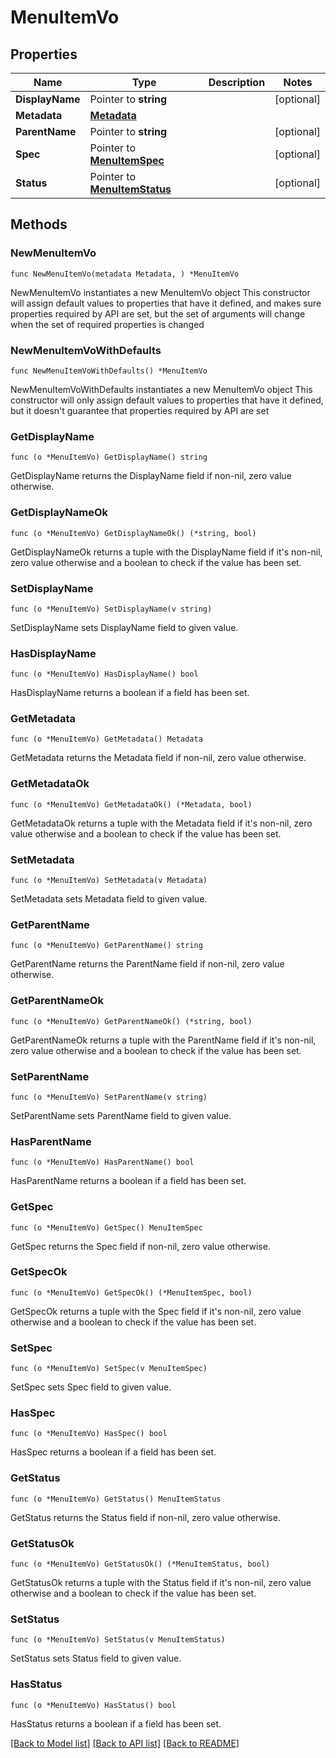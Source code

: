 # MenuItemVo

## Properties

Name | Type | Description | Notes
------------ | ------------- | ------------- | -------------
**DisplayName** | Pointer to **string** |  | [optional] 
**Metadata** | [**Metadata**](Metadata.md) |  | 
**ParentName** | Pointer to **string** |  | [optional] 
**Spec** | Pointer to [**MenuItemSpec**](MenuItemSpec.md) |  | [optional] 
**Status** | Pointer to [**MenuItemStatus**](MenuItemStatus.md) |  | [optional] 

## Methods

### NewMenuItemVo

`func NewMenuItemVo(metadata Metadata, ) *MenuItemVo`

NewMenuItemVo instantiates a new MenuItemVo object
This constructor will assign default values to properties that have it defined,
and makes sure properties required by API are set, but the set of arguments
will change when the set of required properties is changed

### NewMenuItemVoWithDefaults

`func NewMenuItemVoWithDefaults() *MenuItemVo`

NewMenuItemVoWithDefaults instantiates a new MenuItemVo object
This constructor will only assign default values to properties that have it defined,
but it doesn't guarantee that properties required by API are set

### GetDisplayName

`func (o *MenuItemVo) GetDisplayName() string`

GetDisplayName returns the DisplayName field if non-nil, zero value otherwise.

### GetDisplayNameOk

`func (o *MenuItemVo) GetDisplayNameOk() (*string, bool)`

GetDisplayNameOk returns a tuple with the DisplayName field if it's non-nil, zero value otherwise
and a boolean to check if the value has been set.

### SetDisplayName

`func (o *MenuItemVo) SetDisplayName(v string)`

SetDisplayName sets DisplayName field to given value.

### HasDisplayName

`func (o *MenuItemVo) HasDisplayName() bool`

HasDisplayName returns a boolean if a field has been set.

### GetMetadata

`func (o *MenuItemVo) GetMetadata() Metadata`

GetMetadata returns the Metadata field if non-nil, zero value otherwise.

### GetMetadataOk

`func (o *MenuItemVo) GetMetadataOk() (*Metadata, bool)`

GetMetadataOk returns a tuple with the Metadata field if it's non-nil, zero value otherwise
and a boolean to check if the value has been set.

### SetMetadata

`func (o *MenuItemVo) SetMetadata(v Metadata)`

SetMetadata sets Metadata field to given value.


### GetParentName

`func (o *MenuItemVo) GetParentName() string`

GetParentName returns the ParentName field if non-nil, zero value otherwise.

### GetParentNameOk

`func (o *MenuItemVo) GetParentNameOk() (*string, bool)`

GetParentNameOk returns a tuple with the ParentName field if it's non-nil, zero value otherwise
and a boolean to check if the value has been set.

### SetParentName

`func (o *MenuItemVo) SetParentName(v string)`

SetParentName sets ParentName field to given value.

### HasParentName

`func (o *MenuItemVo) HasParentName() bool`

HasParentName returns a boolean if a field has been set.

### GetSpec

`func (o *MenuItemVo) GetSpec() MenuItemSpec`

GetSpec returns the Spec field if non-nil, zero value otherwise.

### GetSpecOk

`func (o *MenuItemVo) GetSpecOk() (*MenuItemSpec, bool)`

GetSpecOk returns a tuple with the Spec field if it's non-nil, zero value otherwise
and a boolean to check if the value has been set.

### SetSpec

`func (o *MenuItemVo) SetSpec(v MenuItemSpec)`

SetSpec sets Spec field to given value.

### HasSpec

`func (o *MenuItemVo) HasSpec() bool`

HasSpec returns a boolean if a field has been set.

### GetStatus

`func (o *MenuItemVo) GetStatus() MenuItemStatus`

GetStatus returns the Status field if non-nil, zero value otherwise.

### GetStatusOk

`func (o *MenuItemVo) GetStatusOk() (*MenuItemStatus, bool)`

GetStatusOk returns a tuple with the Status field if it's non-nil, zero value otherwise
and a boolean to check if the value has been set.

### SetStatus

`func (o *MenuItemVo) SetStatus(v MenuItemStatus)`

SetStatus sets Status field to given value.

### HasStatus

`func (o *MenuItemVo) HasStatus() bool`

HasStatus returns a boolean if a field has been set.


[[Back to Model list]](../README.md#documentation-for-models) [[Back to API list]](../README.md#documentation-for-api-endpoints) [[Back to README]](../README.md)


